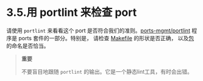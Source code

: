 # 3.5.用 portlint 来检查 port

请使用 `portlint` 来看看这个 port 是否符合我们的准则。[ports-mgmt/portlint](https://cgit.freebsd.org/ports/tree/ports-mgmt/portlint/pkg-descr) 程序是 ports 套件的一部分。特别是， 请检查 [Makefile](https://docs.freebsd.org/en/books/porters-handbook/porting-samplem/index.html#porting-samplem) 的形状是否正确， 以及[包](https://docs.freebsd.org/en/books/porters-handbook/porting-pkgname/index.html#porting-pkgname)的命名是否恰当。

>**重要**
>
>不要盲目地跟随 `portlint` 的输出。它是一个静态lint工具，有时会出错。
>